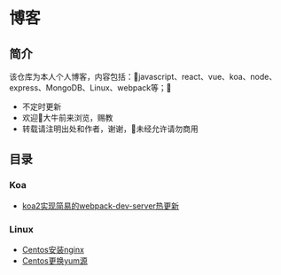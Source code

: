 # 博客

## 简介

该仓库为本人个人博客，内容包括：javascript、react、vue、koa、node、express、MongoDB、Linux、webpack等；

+ 不定时更新
+ 欢迎大牛前来浏览，赐教
+ 转载请注明出处和作者，谢谢，未经允许请勿商用

## 目录

### Koa

+ [koa2实现简易的webpack-dev-server热更新](https://github.com/zhuangZhou/Blog/issues/3)

### Linux

+ [Centos安装nginx](https://github.com/zhuangZhou/Blog/issues/1)
+ [Centos更换yum源](https://github.com/zhuangZhou/Blog/issues/2)
